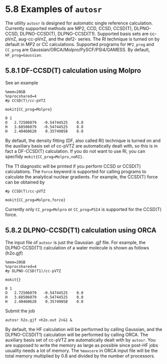 # 5.8 Examples of `autosr`
The utility `autosr` is designed for automatic single reference calculation. Currently supported methods are MP2, CCD, CCSD, CCSD(T), DLPNO-CCSD, DLPNO-CCSD(T), DLPNO-CCSD(T1). Supported basis sets are cc-pV*n*Z, aug-cc-pV*n*Z, and the def2- series. The RI technique is turned on by default in MP2 or CC calculations. Supported programs for `MP2_prog` and `CC_prog` are Gaussian/ORCA/Molpro/PySCF/PSI4/GAMESS. By default, `HF_prog=Gaussian`.

## 5.8.1 DF-CCSD(T) calculation using Molpro
See an example
```
%mem=20GB
%nprocshared=4
#p CCSD(T)/cc-pVTZ

mokit{CC_prog=Molpro}

0 1
O   2.72506079   -0.54744525    0.0
H   3.68506079   -0.54744525    0.0
H   2.40460620    0.35749058    0.0

```

By default, the density fitting (DF, also called RI) technique is turned on and the auxiliary basis set of cc-pVTZ are automatically dealt with, so this is in fact a DF-CCSD(T) calculation. If you do not want to use RI, you can specfidy `mokit{CC_prog=Molpro,noRI}`.

The T1 diagnostic will be printed if you perform CCSD or CCSD(T) calculations. The `Force` keyword is supported for calling programs to calculate the analytical nuclear gradients. For example, the CCSD(T) force can be obtained by
```
#p CCSD(T)/cc-pVTZ

mokit{CC_prog=Molpro,force}
```

Currently only `CC_prog=Molpro` or `CC_prog=PSI4` is supported for the CCSD(T) force.

## 5.8.2 DLPNO-CCSD(T1) calculation using ORCA
The input file of `autosr` is just the Gaussian .gjf file. For example, the DLPNO-CCSD(T1) calculation of a water molecule is shown as follows (h2o.gjf)
```
%mem=20GB
%nprocshared=4
#p DLPNO-CCSD(T1)/cc-pVTZ

mokit{}

0 1
O   2.72506079   -0.54744525    0.0
H   3.68506079   -0.54744525    0.0
H   2.40460620    0.35749058    0.0

```

Submit the job
```
autosr h2o.gjf >h2o.out 2>&1 &
```

By default, the HF calculation will be performed by calling Gaussian, and the DLPNO-CCSD(T1) calculation will be performed by calling ORCA. The auxiliary basis set of cc-pVTZ are automatically dealt with by `autosr`. You are supposed to write the memory as large as possible since post-HF jobs usuallty needs a lot of memory. The `%maxcore` in ORCA input file will be the total memory multiplied by 0.8 and divided by the number of processors.

